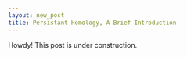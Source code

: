 ```yaml
---
layout: new_post
title: Persistant Homology, A Brief Introduction.
---
```


<div class="message">
  Howdy! This post is under construction.
</div>







<!-- Global site tag (gtag.js) - Google Analytics -->
<script async src="https://www.googletagmanager.com/gtag/js?id=UA-139930508-1"></script>
<script>
  window.dataLayer = window.dataLayer || [];
  function gtag(){dataLayer.push(arguments);}
  gtag('js', new Date());

  gtag('config', 'UA-139930508-1');
</script>
